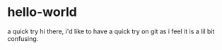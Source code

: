 # hello-world
a quick try
hi there, 
i'd like to have a quick try on git as i feel it is a lil bit confusing.
